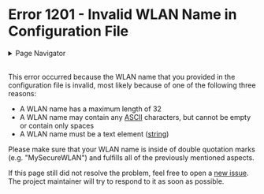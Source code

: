 # Error 1201 - Invalid WLAN Name in Configuration File

<details>
<summary>Page Navigator</summary>
<ul style="list-style: '>>>  '"><li><a href="../">Main Page</a></li>
<li><a href="../errors">Error Pages</a></li>
<li><a href="https://github.com/smolinde/iot-dashboard/issues">Other Issues</a></li></ul>
</details><br>

This error occurred because the WLAN name that you provided in the configuration file is invalid, most likely because of one of the following three reasons:

* A WLAN name has a maximum length of 32
* A WLAN name may contain any [ASCII](https://en.wikipedia.org/wiki/ASCII) characters, but cannot be empty or contain only spaces
* A WLAN name must be a text element ([string](https://en.wikipedia.org/wiki/String_(computer_science)))

Please make sure that your WLAN name is inside of double quotation marks (e.g. "MySecureWLAN") and fulfills all of the previously mentioned aspects.

If this page still did not resolve the problem, feel free to open a [new issue](https://github.com/smolinde/iot-dashboard/issues/new?template=BLANK_ISSUE). The project maintainer will try to respond to it as soon as possible.